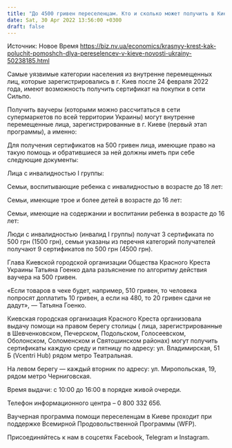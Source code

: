 ```yaml
---
title: "До 4500 гривен переселенцам. Кто и сколько может получить в Киеве от Красного Креста"
date: Sat, 30 Apr 2022 13:56:00 +0300
draft: false
---
```

Источник: Новое Время https://biz.nv.ua/economics/krasnyy-krest-kak-poluchit-pomoshch-dlya-pereselencev-v-kieve-novosti-ukrainy-50238185.html


Самые уязвимые категории населения из внутренне перемещенных лиц, которые зарегистрировались в г. Киев после 24 февраля 2022 года, имеют возможность получить сертификат на покупки в сети Сильпо.

Получить ваучеры (которыми можно рассчитаться в сети супермаркетов по всей территории Украины) могут внутренне перемещенные лица, зарегистрированные в г. Киеве (первый этап программы), а именно:

Для получения сертификатов на 500 гривен лица, имеющие право на такую помощь и обратившиеся за ней должны иметь при себе следующие документы:

Лица с инвалидностью I группы:

Семьи, воспитывающие ребенка с инвалидностью в возрасте до 18 лет:

Семьи, имеющие трое и более детей в возрасте до 16 лет:

Семьи, имеющие на содержании и воспитании ребенка в возрасте до 16 лет:

Люди с инвалидностью (инвалид І группы) получат 3 сертификата по 500 грн (1500 грн), семьи указаны из перечня категорий получателей получают 9 сертификатов по 500 грн (4500 грн).

Глава Киевской городской организации Общества Красного Креста Украины Татьяна Гоенко дала разъяснение по алгоритму действия ваучера на 500 гривен.

«Если товаров в чеке будет, например, 510 гривен, то человека попросят доплатить 10 гривен, а если на 480, то 20 гривен сдачи не дадут», — Татьяна Гоенко.

Киевская городская организация Красного Креста организовала выдачу помощи на правом берегу столицы ( лица, зарегистрированные в Шевченковском, Печерском, Подольском, Голосеевском, Оболонском, Соломенском и Святошинском районах) могут получить сертификаты каждую среду и пятницу по адресу: ул. Владимирская, 51 Б (Vcentri Hub) рядом метро Театральная.

На левом берегу — каждый вторник по адресу: ул. Миропольская, 19, рядом метро Черниговская.

Время выдачи: с 10:00 до 16:00 в порядке живой очереди.

Телефон информационного центра – 0 800 332 656.

Ваучерная программа помощи переселенцам в Киеве проходит при поддержке Всемирной Продовольственной Программы (WFP).

Присоединяйтесь к нам в соцсетях Facebook, Telegram и Instagram.
